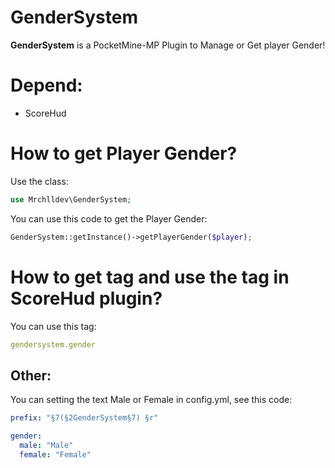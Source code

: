 # GenderSystem
<p><b>GenderSystem</b> is a PocketMine-MP Plugin to Manage or Get player Gender!</p>

# Depend:
- ScoreHud

# How to get Player Gender?
<p>Use the class:</p>

```php
use Mrchlldev\GenderSystem;
```

<p>You can use this code to get the Player Gender:</p>

```php
GenderSystem::getInstance()->getPlayerGender($player);
```

# How to get tag and use the tag in ScoreHud plugin?
<p>You can use this tag:</p>

```yaml
gendersystem.gender
```

## Other:
<p>You can setting the text Male or Female in config.yml, see this code:</p>

```yaml
prefix: "§7(§2GenderSystem§7) §r"

gender:
  male: "Male"
  female: "Female"
```
